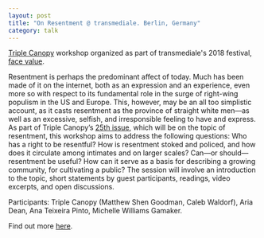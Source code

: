 ```yaml
---
layout: post
title: "On Resentment @ transmediale. Berlin, Germany"
category: talk
---
```


[Triple Canopy](https://www.canopycanopycanopy.com/) workshop organized as part of transmediale's 2018 festival, [face value](https://2018.pastwebsites.transmediale.de/).

Resentment is perhaps the predominant affect of today. Much has been made of it on the internet, both as an expression and an experience, even more so with respect to its fundamental role in the surge of right-wing populism in the US and Europe. This, however, may be an all too simplistic account, as it casts resentment as the province of straight white men—as well as an excessive, selfish, and irresponsible feeling to have and express. As part of Triple Canopy’s [25th issue](https://www.canopycanopycanopy.com/issues/25), which will be on the topic of resentment, this workshop aims to address the following questions: Who has a right to be resentful? How is resentment stoked and policed, and how does it circulate among intimates and on larger scales? Can—or should—resentment be useful? How can it serve as a basis for describing a growing community, for cultivating a public? The session will involve an introduction to the topic, short statements by guest participants, readings, video excerpts, and open discussions.

Participants: Triple Canopy (Matthew Shen Goodman, Caleb Waldorf), Aria Dean, Ana Teixeira Pinto, Michelle Williams Gamaker.

Find out more [here](https://transmediale.de/program/event/triple-canopy-on-resentment).